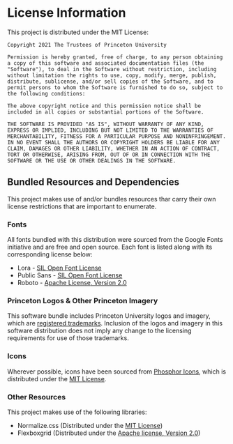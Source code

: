 # License Information

This project is distributed under the MIT License:

```
Copyright 2021 The Trustees of Princeton University

Permission is hereby granted, free of charge, to any person obtaining a copy of this software and associated documentation files (the "Software"), to deal in the Software without restriction, including without limitation the rights to use, copy, modify, merge, publish, distribute, sublicense, and/or sell copies of the Software, and to permit persons to whom the Software is furnished to do so, subject to the following conditions:

The above copyright notice and this permission notice shall be included in all copies or substantial portions of the Software.

THE SOFTWARE IS PROVIDED "AS IS", WITHOUT WARRANTY OF ANY KIND, EXPRESS OR IMPLIED, INCLUDING BUT NOT LIMITED TO THE WARRANTIES OF MERCHANTABILITY, FITNESS FOR A PARTICULAR PURPOSE AND NONINFRINGEMENT. IN NO EVENT SHALL THE AUTHORS OR COPYRIGHT HOLDERS BE LIABLE FOR ANY CLAIM, DAMAGES OR OTHER LIABILITY, WHETHER IN AN ACTION OF CONTRACT, TORT OR OTHERWISE, ARISING FROM, OUT OF OR IN CONNECTION WITH THE SOFTWARE OR THE USE OR OTHER DEALINGS IN THE SOFTWARE.
```

## Bundled Resources and Dependencies

This project makes use of and/or bundles resources thar carry their own license restrictions that are important 
to enumerate.

### Fonts

All fonts bundled with this distribution were sourced from the Google Fonts initiative and are free and 
open source.  Each font is listed along with its corresponding license below:

* Lora - [SIL Open Font License](https://scripts.sil.org/cms/scripts/page.php?site_id=nrsi&id=OFL)
* Public Sans - [SIL Open Font License](https://scripts.sil.org/cms/scripts/page.php?site_id=nrsi&id=OFL)
* Roboto - [Apache License, Version 2.0](http://www.apache.org/licenses/LICENSE-2.0)

### Princeton Logos & Other Princeton Imagery

This software bundle includes Princeton University logos and imagery, which are 
[registered trademarks](https://trademarks.princeton.edu/).  Inclusion of the logos and imagery in this software 
distribution does not imply any change to the licensing requirements for use of those trademarks. 

### Icons

Wherever possible, icons have been sourced from [Phosphor Icons](https://phosphoricons.com/), which is distributed 
under the [MIT License](https://opensource.org/licenses/MIT).

### Other Resources

This project makes use of the following libraries:

* Normalize.css (Distributed under the [MIT License](https://opensource.org/licenses/MIT))
* Flexboxgrid (Distributed under the [Apache license, Version 2.0](http://www.apache.org/licenses/LICENSE-2.0))
